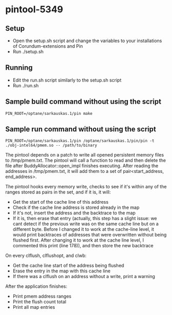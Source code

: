 # pintool-5349

## Setup
- Open the setup.sh script and change the variables to your installations of Corundum-extensions and Pin
- Run ./setup.sh

## Running
- Edit the run.sh script similarly to the setup.sh script
- Run ./run.sh

## Sample build command without using the script

```
PIN_ROOT=/optane/sarkauskas.1/pin make
```

## Sample run command without using the script

```
PIN_ROOT=/optane/sarkauskas.1/pin /optane/sarkauskas.1/pin/pin -t ./obj-intel64/pmem.so -- /path/to/binary
```

The pintool depends on a patch to write all opened persistent memory files to /tmp/pmem.txt. The pintool 
will call a function to read and then delete the file after BuddyAllocator::open_impl finishes executing.
After reading the addresses in /tmp/pmem.txt, it will add them to a set of pair<start_address, end_address>.

The pintool hooks every memory write, checks to see if it's within any of the ranges stored as pairs in the set,
and if it is, it will:
 - Get the start of the cache line of this address
 - Check if the cache line address is stored already in the map
 - If it's not, insert the address and the backtrace to the map
 - If it is, then erase that entry (actually, this step has a slight issue: we cant detect if the previous 
   write was on the same cache line but on a different byte. Before I changed it to work at the cache-line level,
   it would print backtraces of addresses that were overwritten without being flushed first. After changing it
   to work at the cache line level, I commented this print (line 178)), and then store the new backtrace

On every clflush, clflushopt, and clwb:
 - Get the cache line start of the address being flushed
 - Erase the entry in the map with this cache line
 - If there was a clflush on an address without a write, print a warning

After the application finishes:
 - Print pmem address ranges
 - Print the flush count total
 - Print all map entries
